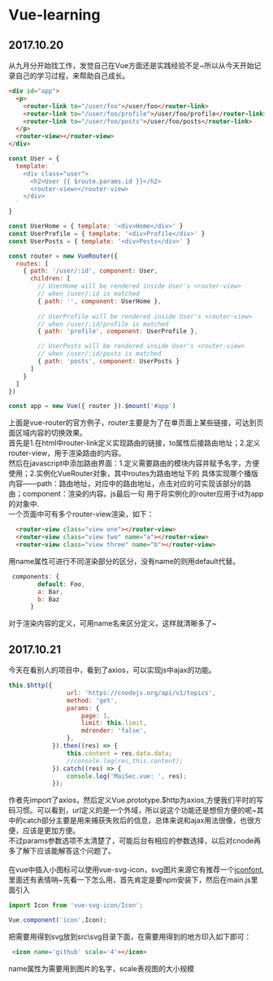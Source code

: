 # Vue-learning
## 2017.10.20 
从九月分开始找工作，发觉自己在Vue方面还是实践经验不足~所以从今天开始记录自己的学习过程，来帮助自己成长。
```html
<div id="app">
  <p>
    <router-link to="/user/foo">/user/foo</router-link>
    <router-link to="/user/foo/profile">/user/foo/profile</router-link>
    <router-link to="/user/foo/posts">/user/foo/posts</router-link>
  </p>
  <router-view></router-view>
</div>
```
```javascript
const User = {
  template: `
    <div class="user">
      <h2>User {{ $route.params.id }}</h2>
      <router-view></router-view>
    </div>
  `
}

const UserHome = { template: '<div>Home</div>' }
const UserProfile = { template: '<div>Profile</div>' }
const UserPosts = { template: '<div>Posts</div>' }

const router = new VueRouter({
  routes: [
    { path: '/user/:id', component: User,
      children: [
        // UserHome will be rendered inside User's <router-view>
        // when /user/:id is matched
        { path: '', component: UserHome },
				
        // UserProfile will be rendered inside User's <router-view>
        // when /user/:id/profile is matched
        { path: 'profile', component: UserProfile },

        // UserPosts will be rendered inside User's <router-view>
        // when /user/:id/posts is matched
        { path: 'posts', component: UserPosts }
      ]
    }
  ]
})

const app = new Vue({ router }).$mount('#app')
```

上面是vue-router的官方例子，router主要是为了在单页面上某些链接，可达到页面区域内容的切换效果。<br>
首先是1.在html中router-link定义实现路由的链接，to属性后接路由地址；2.定义router-view，用于渲染路由的内容。<br>
然后在javascript中添加路由界面：1.定义需要路由的模块内容并赋予名字，方便使用；2.实例化VueRouter对象，其中routes为路由地址下的
具体实现哪个播版内容——path：路由地址，对应<route-link>中的路由地址，点击对应的<route-link>可实现该部分的路由；component：渲染的内容。js最后一句
用于将实例化的router应用于id为app的对象中.<br>
一个页面中可有多个router-view渲染，如下：
```html
  <router-view class="view one"></router-view>
  <router-view class="view two" name="a"></router-view>
  <router-view class="view three" name="b"></router-view>
```
用name属性可进行不同渲染部分的区分，没有name的则用default代替。
```javascript
 components: {
        default: Foo,
        a: Bar,
        b: Baz
      }
```
对于渲染内容的定义，可用name名来区分定义，这样就清晰多了~


## 2017.10.21
今天在看别人的项目中，看到了axios，可以实现js中ajax的功能。
```javascript
this.$http({
                url: 'https://cnodejs.org/api/v1/topics',
                method: 'get',
                params: {
                    page: 1,
                    limit: this.limit,
                    mdrender: 'false',
                },
            }).then((res) => {
                this.content = res.data.data;
                //console.log(res,this.content);
            }).catch((res) => {
                console.log('MaiSec.vue: ', res);
            });
```
作者先import了axios，然后定义Vue.prototype.$http为axios,方便我们平时的写码习惯。可以看到，url定义的是一个外域，所以说这个功能还是想但方便的呢~其中的catch部分主要是用来捕获失败后的信息，总体来说和ajax用法很像，也很方便，应该是更加方便。<br>
不过params参数选项不太清楚了，可能后台有相应的参数选择，以后对cnode再多了解下应该能解答这个问题了。<br><br>
在vue中插入小图标可以使用vue-svg-icon，svg图片来源它有推荐一个<a href="http://www.iconfont.cn/plus">iconfont</a>,里面还有表情呐~先看一下怎么用，首先肯定是要npm安装下，然后在main.js里面引入
```javascript
import Icon from 'vue-svg-icon/Icon';

Vue.component('icon',Icon);
```
把需要用得到svg放到src\svg目录下面，在需要用得到的地方印入如下即可：
```html
 <icon name='github' scale='4'></icon>
```
name属性为需要用到图片的名字，scale表视图的大小规模

